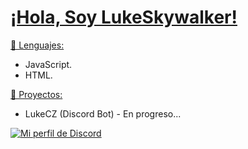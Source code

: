 # [¡Hola, Soy LukeSkywalker!](https://github.com/LukeSkywalker01#-hola-soy-lukesywalker)

[🔧 Lenguajes:](https://github.com/LukeSkywalker01#-lenguajes)
- JavaScript.
- HTML.

[👑 Proyectos:](https://github.com/LukeSkywalker01#-proyectos)
- LukeCZ (Discord Bot) - En progreso...
  

[![Mi perfil de Discord](https://cdn.discordapp.com/attachments/1157789970011013122/1160477895731458168/image_2.png?ex=6534ce42&is=65225942&hm=3d2d3c4f55a565af47bdb6fbcfeaa9169d5884cdafc40cf8bc0ebe6052b20f82&)](https://discord.com/users/1020857426867671042)
